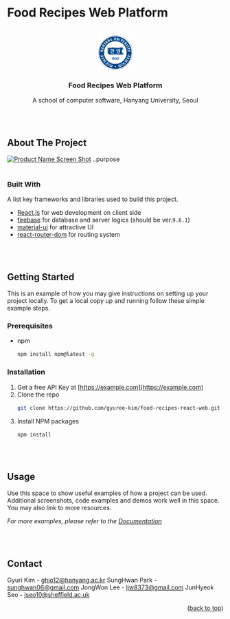 # Food Recipes Web Platform

<!-- PROJECT LOGO -->
<br />
<div align="center">
  <a href="https://github.com/othneildrew/Best-README-Template">
    <img src="food-recipes/public/logo.png" alt="Logo" width="80" height="80">
  </a>

  <h3 align="center">Food Recipes Web Platform</h3>

  <p align="center">
    A school of computer software, Hanyang University, Seoul
    <br />
  </p>
</div>
<br />
<br />

<!-- ABOUT THE PROJECT -->
## About The Project
[![Product Name Screen Shot][product-screenshot]](https://example.com)
..purpose
<br />
<br />



### Built With
A list key frameworks and libraries used to build this project. 

* [React.js](https://reactjs.org/) for web development on client side
* [firebase](https://firebase.google.com/docs) for database and server logics (should be ver.`9.6.1`)
* [material-ui](https://github.com/mui-org/material-ui.git) for attractive UI
* [react-router-dom](https://www.npmjs.com/package/react-router-dom) for routing system

<br />
<br />


<!-- GETTING STARTED -->
## Getting Started

This is an example of how you may give instructions on setting up your project locally.
To get a local copy up and running follow these simple example steps.

### Prerequisites
* npm
  ```sh
  npm install npm@latest -g
  ```

### Installation

1. Get a free API Key at [https://example.com](https://example.com)
2. Clone the repo
   ```sh
   git clone https://github.com/gyuree-kim/food-recipes-react-web.git
   ```
3. Install NPM packages
   ```sh
   npm install
   ```
<br />
<br />

<!-- USAGE EXAMPLES -->
## Usage

Use this space to show useful examples of how a project can be used. Additional screenshots, code examples and demos work well in this space. You may also link to more resources.

_For more examples, please refer to the [Documentation](https://example.com)_

<br />
<br />

<!-- CONTACT -->
## Contact
Gyuri Kim - ghio12@hanyang.ac.kr
SungHwan Park - sunghwan06@gmail.com
JongWon Lee - ljw8373@gmail.com
JunHyeok Seo - jseo10@sheffield.ac.uk

<p align="right">(<a href="#top">back to top</a>)</p>


<!-- ACKNOWLEDGMENTS 
## Acknowledgments

* [Choose an Open Source License](https://choosealicense.com)
* [GitHub Emoji Cheat Sheet](https://www.webpagefx.com/tools/emoji-cheat-sheet)
* [Malven's Flexbox Cheatsheet](https://flexbox.malven.co/)
* [Malven's Grid Cheatsheet](https://grid.malven.co/)
* [Img Shields](https://shields.io)
* [GitHub Pages](https://pages.github.com)
* [Font Awesome](https://fontawesome.com)
* [React Icons](https://react-icons.github.io/react-icons/search)

<p align="right">(<a href="#top">back to top</a>)</p> -->



<!-- MARKDOWN LINKS & IMAGES -->
<!-- https://www.markdownguide.org/basic-syntax/#reference-style-links -->
[contributors-shield]: https://img.shields.io/github/contributors/othneildrew/Best-README-Template.svg?style=for-the-badge
[contributors-url]: https://github.com/othneildrew/Best-README-Template/graphs/contributors
[forks-shield]: https://img.shields.io/github/forks/othneildrew/Best-README-Template.svg?style=for-the-badge
[forks-url]: https://github.com/othneildrew/Best-README-Template/network/members
[stars-shield]: https://img.shields.io/github/stars/othneildrew/Best-README-Template.svg?style=for-the-badge
[stars-url]: https://github.com/othneildrew/Best-README-Template/stargazers
[issues-shield]: https://img.shields.io/github/issues/othneildrew/Best-README-Template.svg?style=for-the-badge
[issues-url]: https://github.com/othneildrew/Best-README-Template/issues
[license-shield]: https://img.shields.io/github/license/othneildrew/Best-README-Template.svg?style=for-the-badge
[license-url]: https://github.com/othneildrew/Best-README-Template/blob/master/LICENSE.txt
[linkedin-shield]: https://img.shields.io/badge/-LinkedIn-black.svg?style=for-the-badge&logo=linkedin&colorB=555
[linkedin-url]: https://linkedin.com/in/othneildrew
[product-screenshot]: images/screenshot.png
